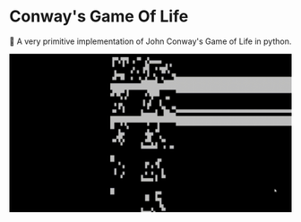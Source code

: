 # Conway's Game Of Life
👾 A very primitive implementation of John Conway's Game of Life in python.

![Output](https://github.com/Bardia323/GameOfLife/blob/main/output.gif)
